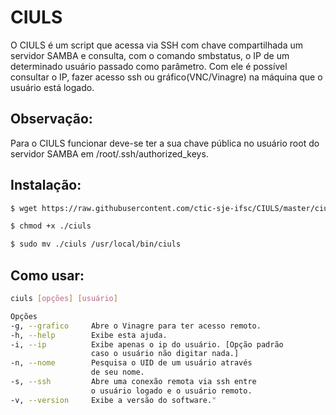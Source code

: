 # CIULS

O CIULS é um script que acessa via SSH com chave compartilhada um servidor SAMBA e consulta, com o comando smbstatus, o IP de um determinado usuário passado como parâmetro. Com ele é possível consultar o IP, fazer acesso ssh ou gráfico(VNC/Vinagre) na máquina que o usuário está logado.

## Observação:
Para o CIULS funcionar deve-se ter a sua chave pública no usuário root do servidor SAMBA em /root/.ssh/authorized_keys.

## Instalação:

```bash 
$ wget https://raw.githubusercontent.com/ctic-sje-ifsc/CIULS/master/ciuls
```

```bash 
$ chmod +x ./ciuls
```

```bash
$ sudo mv ./ciuls /usr/local/bin/ciuls
```

## Como usar:

```bash
ciuls [opções] [usuário]

Opções
-g, --grafico     Abre o Vinagre para ter acesso remoto.
-h, --help        Exibe esta ajuda.
-i, --ip          Exibe apenas o ip do usuário. [Opção padrão
                  caso o usuário não digitar nada.]
-n, --nome        Pesquisa o UID de um usuário através
                  de seu nome.
-s, --ssh         Abre uma conexão remota via ssh entre
                  o usuário logado e o usuário remoto.
-v, --version     Exibe a versão do software."
```
